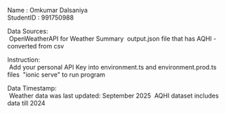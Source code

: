 Name : Omkumar Dalsaniya<br>
StudentID : 991750988

Data Sources:<br>
&nbsp;OpenWeatherAPI for Weather Summary
&nbsp;output.json file that has AQHI - converted from csv

Instruction:<br>
&nbsp;Add your personal API Key into environment.ts and environment.prod.ts files
&nbsp;"ionic serve" to run program

Data Timestamp:<br>
&nbsp;Weather data was last updated: September 2025
&nbsp;AQHI dataset includes data till 2024